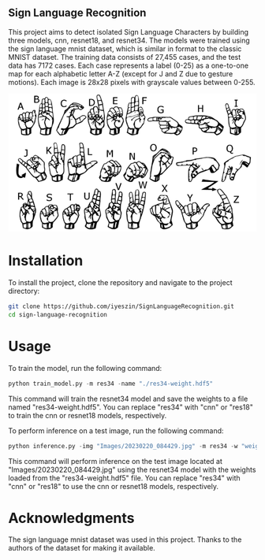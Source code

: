## Sign Language Recognition

This project aims to detect isolated Sign Language Characters by building three models, cnn, resnet18, and resnet34. The models were trained using the sign language mnist dataset, which is similar in format to the classic MNIST dataset. The training data consists of 27,455 cases, and the test data has 7172 cases. Each case represents a label (0-25) as a one-to-one map for each alphabetic letter A-Z (except for J and Z due to gesture motions). Each image is 28x28 pixels with grayscale values between 0-255.

![ASL fingering](/dataset/american_sign_language.PNG)

# Installation

To install the project, clone the repository and navigate to the project directory:

``` bash
git clone https://github.com/iyeszin/SignLanguageRecognition.git
cd sign-language-recognition
```

# Usage

To train the model, run the following command:

```python
python train_model.py -m res34 -name "./res34-weight.hdf5"
```
This command will train the resnet34 model and save the weights to a file named "res34-weight.hdf5". You can replace "res34" with "cnn" or "res18" to train the cnn or resnet18 models, respectively.

To perform inference on a test image, run the following command:

```python
python inference.py -img "Images/20230220_084429.jpg" -m res34 -w "weight/res34-weight.hdf5"
```
This command will perform inference on the test image located at "Images/20230220_084429.jpg" using the resnet34 model with the weights loaded from the "res34-weight.hdf5" file. You can replace "res34" with "cnn" or "res18" to use the cnn or resnet18 models, respectively.

# Acknowledgments

The sign language mnist dataset was used in this project. Thanks to the authors of the dataset for making it available.